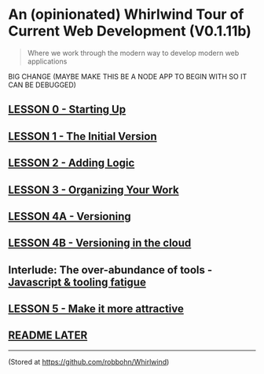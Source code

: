 # An (opinionated) Whirlwind Tour of Current Web Development (V0.1.11b)

> Where we work through the modern way to develop modern web applications  

BIG CHANGE (MAYBE MAKE THIS BE A NODE APP TO BEGIN WITH SO IT CAN BE DEBUGGED)

## [LESSON 0 - Starting Up](https://github.com/robbohn/Whirlwind/blob/master/LESSON00/README.md)

## [LESSON 1 - The Initial Version](https://github.com/robbohn/Whirlwind/blob/master/LESSON01/README.md)

## [LESSON 2 - Adding Logic](https://github.com/robbohn/Whirlwind/blob/master/LESSON02/README.md)

## [LESSON 3 - Organizing Your Work](https://github.com/robbohn/Whirlwind/blob/master/LESSON03/README.md)

## [LESSON 4A - Versioning](https://github.com/robbohn/Whirlwind/blob/master/LESSON04/README.md)

## [LESSON 4B - Versioning in the cloud](https://github.com/robbohn/Whirlwind/blob/master/LESSON04/README_B.md)

## __Interlude:__ The over-abundance of tools - [Javascript & tooling fatigue](https://medium.com/@ericclemmons/javascript-fatigue-48d4011b6fc4) 

## [LESSON 5 - Make it more attractive](https://github.com/robbohn/Whirlwind/blob/master/LESSON05/README.md)

## [README LATER](https://github.com/robbohn/Whirlwind/blob/master/README_later.md)

--------------------

(Stored at <https://github.com/robbohn/Whirlwind>)
